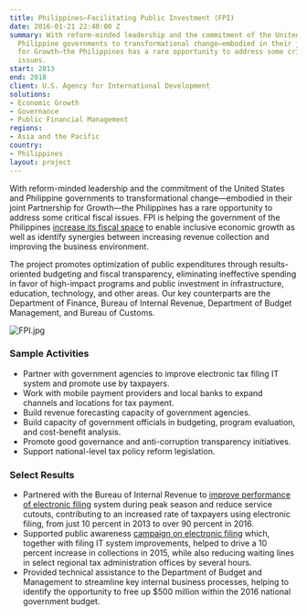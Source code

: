 ```yaml
---
title: Philippines—Facilitating Public Investment (FPI)
date: 2016-01-21 22:40:00 Z
summary: With reform-minded leadership and the commitment of the United States and
  Philippine governments to transformational change—embodied in their joint Partnership
  for Growth—the Philippines has a rare opportunity to address some critical fiscal
  issues.
start: 2013
end: 2018
client: U.S. Agency for International Development
solutions:
- Economic Growth
- Governance
- Public Financial Management
regions:
- Asia and the Pacific
country:
- Philippines
layout: project
---
```


With reform-minded leadership and the commitment of the United States and Philippine governments to transformational change—embodied in their joint Partnership for Growth—the Philippines has a rare opportunity to address some critical fiscal issues. FPI is helping the government of the Philippines [increase its fiscal space](http://dai-global-developments.com/articles/how-tax-assistance-from-usaid-dfid-helps-developing-countries-to-manage-money-and-help-themselves/?utm_source=daidotcom) to enable inclusive economic growth as well as identify synergies between increasing revenue collection and improving the business environment.

The project promotes optimization of public expenditures through results-oriented budgeting and fiscal transparency, eliminating ineffective spending in favor of high-impact programs and public investment in infrastructure, education, technology, and other areas. Our key counterparts are the Department of Finance, Bureau of Internal Revenue, Department of Budget Management, and Bureau of Customs.

![FPI.jpg](/uploads/FPI.jpg)

### Sample Activities

* Partner with government agencies to improve electronic tax filing IT system and promote use by taxpayers. 
* Work with mobile payment providers and local banks to expand channels and locations for tax payment.
* Build revenue forecasting capacity of government agencies.
* Build capacity of government officials in budgeting, program evaluation, and cost-benefit analysis.
* Promote good governance and anti-corruption transparency initiatives.
* Support national-level tax policy reform legislation.

### Select Results

* Partnered with the Bureau of Internal Revenue to [improve performance of electronic filing](http://dai-global-developments.com/articles/philippines-increases-tax-collections-by-11-billion-year-over-yearwithout-raising-rates/?utm_source=daidotcom) system during peak season and reduce service cutouts, contributing to an increased rate of taxpayers using electronic filing, from just 10 percent in 2013 to over 90 percent in 2016.
* Supported public awareness [campaign on electronic filing](http://dai-global-developments.com/articles/philippines-experiences-major-increase-in-electronic-tax-filing/?utm_source=daidotcom) which, together with filing IT system improvements, helped to drive a 10 percent increase in collections in 2015, while also reducing waiting lines in select regional tax administration offices by several hours.
* Provided technical assistance to the Department of Budget and Management to streamline key internal business processes, helping to identify the opportunity to free up $500 million within the 2016 national government budget.